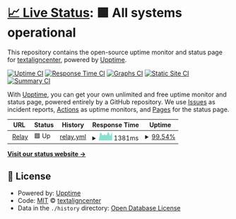 # [📈 Live Status](https://textaligncenter.github.io/upptime): <!--live status--> **🟩 All systems operational**

This repository contains the open-source uptime monitor and status page for [textaligncenter](https://textaligncenter.github.io/upptime), powered by [Upptime](https://github.com/upptime/upptime).

[![Uptime CI](https://github.com/textaligncenter/upptime/workflows/Uptime%20CI/badge.svg)](https://github.com/textaligncenter/upptime/actions?query=workflow%3A%22Uptime+CI%22)
[![Response Time CI](https://github.com/textaligncenter/upptime/workflows/Response%20Time%20CI/badge.svg)](https://github.com/textaligncenter/upptime/actions?query=workflow%3A%22Response+Time+CI%22)
[![Graphs CI](https://github.com/textaligncenter/upptime/workflows/Graphs%20CI/badge.svg)](https://github.com/textaligncenter/upptime/actions?query=workflow%3A%22Graphs+CI%22)
[![Static Site CI](https://github.com/textaligncenter/upptime/workflows/Static%20Site%20CI/badge.svg)](https://github.com/textaligncenter/upptime/actions?query=workflow%3A%22Static+Site+CI%22)
[![Summary CI](https://github.com/textaligncenter/upptime/workflows/Summary%20CI/badge.svg)](https://github.com/textaligncenter/upptime/actions?query=workflow%3A%22Summary+CI%22)

With [Upptime](https://upptime.js.org), you can get your own unlimited and free uptime monitor and status page, powered entirely by a GitHub repository. We use [Issues](https://github.com/textaligncenter/upptime/issues) as incident reports, [Actions](https://github.com/textaligncenter/upptime/actions) as uptime monitors, and [Pages](https://textaligncenter.github.io/upptime) for the status page.

<!--start: status pages-->
<!-- This summary is generated by Upptime (https://github.com/upptime/upptime) -->
<!-- Do not edit this manually, your changes will be overwritten -->
<!-- prettier-ignore -->
| URL | Status | History | Response Time | Uptime |
| --- | ------ | ------- | ------------- | ------ |
| <img alt="" src="https://icons.duckduckgo.com/ip3/relay.kwp-online.de.ico" height="13"> [Relay](https://relay.kwp-online.de/managementweb) | 🟩 Up | [relay.yml](https://github.com/textaligncenter/upptime/commits/HEAD/history/relay.yml) | <details><summary><img alt="Response time graph" src="./graphs/relay/response-time-week.png" height="20"> 1381ms</summary><br><a href="https://textaligncenter.github.io/upptime/history/relay"><img alt="Response time 1325" src="https://img.shields.io/endpoint?url=https%3A%2F%2Fraw.githubusercontent.com%2Ftextaligncenter%2Fupptime%2FHEAD%2Fapi%2Frelay%2Fresponse-time.json"></a><br><a href="https://textaligncenter.github.io/upptime/history/relay"><img alt="24-hour response time 2514" src="https://img.shields.io/endpoint?url=https%3A%2F%2Fraw.githubusercontent.com%2Ftextaligncenter%2Fupptime%2FHEAD%2Fapi%2Frelay%2Fresponse-time-day.json"></a><br><a href="https://textaligncenter.github.io/upptime/history/relay"><img alt="7-day response time 1381" src="https://img.shields.io/endpoint?url=https%3A%2F%2Fraw.githubusercontent.com%2Ftextaligncenter%2Fupptime%2FHEAD%2Fapi%2Frelay%2Fresponse-time-week.json"></a><br><a href="https://textaligncenter.github.io/upptime/history/relay"><img alt="30-day response time 1738" src="https://img.shields.io/endpoint?url=https%3A%2F%2Fraw.githubusercontent.com%2Ftextaligncenter%2Fupptime%2FHEAD%2Fapi%2Frelay%2Fresponse-time-month.json"></a><br><a href="https://textaligncenter.github.io/upptime/history/relay"><img alt="1-year response time 1325" src="https://img.shields.io/endpoint?url=https%3A%2F%2Fraw.githubusercontent.com%2Ftextaligncenter%2Fupptime%2FHEAD%2Fapi%2Frelay%2Fresponse-time-year.json"></a></details> | <details><summary><a href="https://textaligncenter.github.io/upptime/history/relay">99.54%</a></summary><a href="https://textaligncenter.github.io/upptime/history/relay"><img alt="All-time uptime 99.61%" src="https://img.shields.io/endpoint?url=https%3A%2F%2Fraw.githubusercontent.com%2Ftextaligncenter%2Fupptime%2FHEAD%2Fapi%2Frelay%2Fuptime.json"></a><br><a href="https://textaligncenter.github.io/upptime/history/relay"><img alt="24-hour uptime 96.81%" src="https://img.shields.io/endpoint?url=https%3A%2F%2Fraw.githubusercontent.com%2Ftextaligncenter%2Fupptime%2FHEAD%2Fapi%2Frelay%2Fuptime-day.json"></a><br><a href="https://textaligncenter.github.io/upptime/history/relay"><img alt="7-day uptime 99.54%" src="https://img.shields.io/endpoint?url=https%3A%2F%2Fraw.githubusercontent.com%2Ftextaligncenter%2Fupptime%2FHEAD%2Fapi%2Frelay%2Fuptime-week.json"></a><br><a href="https://textaligncenter.github.io/upptime/history/relay"><img alt="30-day uptime 99.33%" src="https://img.shields.io/endpoint?url=https%3A%2F%2Fraw.githubusercontent.com%2Ftextaligncenter%2Fupptime%2FHEAD%2Fapi%2Frelay%2Fuptime-month.json"></a><br><a href="https://textaligncenter.github.io/upptime/history/relay"><img alt="1-year uptime 99.61%" src="https://img.shields.io/endpoint?url=https%3A%2F%2Fraw.githubusercontent.com%2Ftextaligncenter%2Fupptime%2FHEAD%2Fapi%2Frelay%2Fuptime-year.json"></a></details>

<!--end: status pages-->

[**Visit our status website →**](https://textaligncenter.github.io/upptime)

## 📄 License

- Powered by: [Upptime](https://github.com/upptime/upptime)
- Code: [MIT](./LICENSE) © [textaligncenter](https://textaligncenter.github.io/upptime)
- Data in the `./history` directory: [Open Database License](https://opendatacommons.org/licenses/odbl/1-0/)
